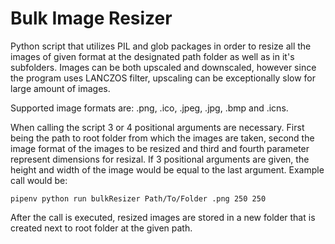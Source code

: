 # Bulk Image Resizer

Python script that utilizes PIL and glob packages in order to resize all the images of given format at the designated path folder as well as in it's subfolders. Images can be both upscaled and downscaled, however since the program uses LANCZOS filter, upscaling can be exceptionally slow for large amount of images.

Supported image formats are: .png, .ico, .jpeg, .jpg, .bmp and .icns.

When calling the script 3 or 4 positional arguments are necessary. First being the path to root folder from which the images are taken, second the image format of the images to be resized and third and fourth parameter represent dimensions for resizal. If 3 positional arguments are given, the height and width of the image would be equal to the last argument. Example call would be:

```
pipenv python run bulkResizer Path/To/Folder .png 250 250
```

After the call is executed, resized images are stored in a new folder that is created next to root folder at the given path.
